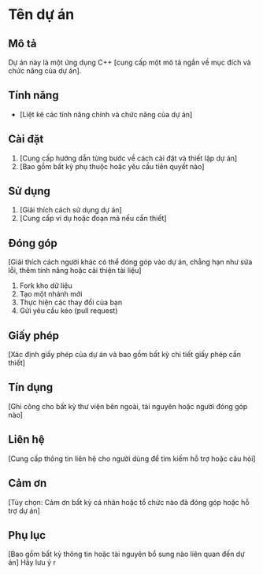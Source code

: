 # Tên dự án

## Mô tả

Dự án này là một ứng dụng C++ [cung cấp một mô tả ngắn về mục đích và chức năng của dự án].

## Tính năng

- [Liệt kê các tính năng chính và chức năng của dự án]

## Cài đặt

1. [Cung cấp hướng dẫn từng bước về cách cài đặt và thiết lập dự án]
2. [Bao gồm bất kỳ phụ thuộc hoặc yêu cầu tiên quyết nào]

## Sử dụng

1. [Giải thích cách sử dụng dự án]
2. [Cung cấp ví dụ hoặc đoạn mã nếu cần thiết]

## Đóng góp

[Giải thích cách người khác có thể đóng góp vào dự án, chẳng hạn như sửa lỗi, thêm tính năng hoặc cải thiện tài liệu]

1. Fork kho dữ liệu
2. Tạo một nhánh mới
3. Thực hiện các thay đổi của bạn
4. Gửi yêu cầu kéo (pull request)

## Giấy phép

[Xác định giấy phép của dự án và bao gồm bất kỳ chi tiết giấy phép cần thiết]

## Tín dụng

[Ghi công cho bất kỳ thư viện bên ngoài, tài nguyên hoặc người đóng góp nào]

## Liên hệ

[Cung cấp thông tin liên hệ cho người dùng để tìm kiếm hỗ trợ hoặc câu hỏi]

## Cảm ơn

[Tùy chọn: Cảm ơn bất kỳ cá nhân hoặc tổ chức nào đã đóng góp hoặc hỗ trợ dự án]

## Phụ lục

[Bao gồm bất kỳ thông tin hoặc tài nguyên bổ sung nào liên quan đến dự án]
Hãy lưu ý r
